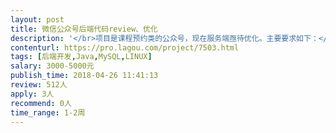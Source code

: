 ```yaml
---                
layout: post       
title: 微信公众号后端代码review、优化           
description: '</br>项目是课程预约类的公众号，现在服务端亟待优化。主要要求如下：</br>一、主要工作需要先将后端代码review。</br>二、配合前端完成优化工作</br>三、优化服务端性能，具体参考某h5的性能指标</br>四、优化代码结构，删除冗余代码及api</br>希望来的大神们懂javaspring、beetlesql，有很多的后端性能优化经验~~~</br>'     
contenturl: https://pro.lagou.com/project/7503.html      
tags: [后端开发,Java,MySQL,LINUX]            
salary: 3000-5000元          
publish_time: 2018-04-26 11:41:13         
review: 512人                   
apply: 3人                   
recommend: 0人                   
time_range: 1-2周              
---                 
```

